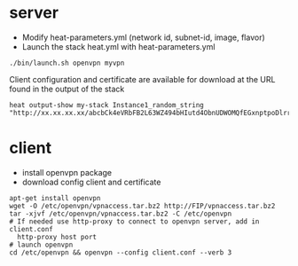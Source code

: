 # server

* Modify heat-parameters.yml (network id, subnet-id, image, flavor)
* Launch the stack heat.yml with heat-parameters.yml
```
./bin/launch.sh openvpn myvpn
```

Client configuration and certificate are available for download at the URL found in the output of the stack
```
heat output-show my-stack Instance1_random_string
"http://xx.xx.xx.xx/abcbCk4eVRbFB2L63WZ494bHIutd4ObnUDWOMQfEGxnptpoDlrrT5NV4YwjgDA2xUPftQWSMN7VJ8qbmH2D2MalogUjMGiWuhV0plTTjptm7GSRmIvdfiPotsy4VEtax.tar.bz2
```

# client
* install openvpn package
* download config client and certificate

```
apt-get install openvpn
wget -O /etc/openvpn/vpnaccess.tar.bz2 http://FIP/vpnaccess.tar.bz2
tar -xjvf /etc/openvpn/vpnaccess.tar.bz2 -C /etc/openvpn
# If needed use http-proxy to connect to openvpn server, add in client.conf
  http-proxy host port
# launch openvpn
cd /etc/openvpn && openvpn --config client.conf --verb 3
```
